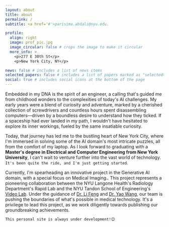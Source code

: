 ```yaml
---
layout: about
title: about
permalink: /
subtitle: <a href='#'>parisima.abdali@nyu.edu.

profile:
  align: right
  image: prof_pic.jpg
  image_circular: false # crops the image to make it circular
  more_info: >
    <p>277 E 30th St</p>
    <p>New York City, NY</p>

news: false # includes a list of news items
selected_papers: false # includes a list of papers marked as "selected={true}"
social: true # includes social icons at the bottom of the page
---
```


Embedded in my DNA is the spirit of an engineer, a calling that's guided me from childhood wonders to the complexities of today's AI challenges. My early years were a blend of curiosity and adventure, marked by a cherished collection of screwdrivers and countless hours spent disassembling computers—driven by a boundless desire to understand how they ticked. If a spaceship had ever landed in my path, I wouldn't have hesitated to explore its inner workings, fueled by the same insatiable curiosity. 

Today, that journey has led me to the bustling heart of New York City, where I'm immersed in solving some of the AI domain's most intricate puzzles, all from the comfort of my laptop. As I look forward to graduating with a **Master's degree in Electrical and Computer Engineering from New York University**, I can't wait to venture further into the vast world of technology. `It's been quite the ride, and I'm just getting started`.

Currently, I'm spearheading an innovative project in the Generative AI domain, with a special focus on Medical Imaging.. This project represents a pioneering collaboration between the NYU Langone Health's Radiology Department's Rapid Lab and the NYU Tandon School of Engineering's [Video Lab](https://wp.nyu.edu/videolab/people/). Under the guidance of [Dr. Li Feng](https://med.nyu.edu/faculty/li-feng) and [Dr. Yao Wang](https://engineering.nyu.edu/faculty/yao-wang), our team is pushing the boundaries of what's possible in medical technology. It's a privilege to lead this project, as we work diligently towards publishing our groundbreaking achievements.

`This personal site is always under development!😊`
